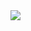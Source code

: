 
<!--
### Hi there 👋

**jm12138/jm12138** is a ✨ _special_ ✨ repository because its `README.md` (this file) appears on your GitHub profile.

Here are some ideas to get you started:

- 🔭 I’m currently working on ...
- 🌱 I’m currently learning ...
- 👯 I’m looking to collaborate on ...
- 🤔 I’m looking for help with ...
- 💬 Ask me about ...
- 📫 How to reach me: ...
- 😄 Pronouns: ...
- ⚡ Fun fact: ...

-->

<img align="right" src="https://github-readme-stats.vercel.app/api?username=jm12138&show_icons=true&icon_color=CE1D2D&text_color=718096&bg_color=ffffff&hide_title=true" />
